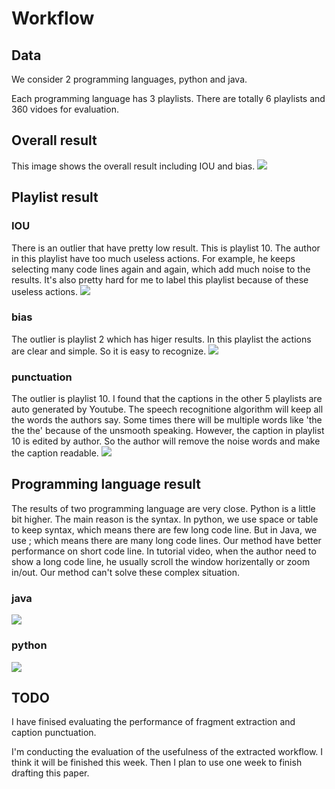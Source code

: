 # Workflow

## Data
We consider 2 programming languages, python and java.

Each programming language has 3 playlists. There are totally 6 playlists and 360 vidoes for evaluation.

## Overall result
This image shows the overall result including IOU and bias.
<img src="https://github.com/zzzzdh/Workflow/blob/master/image/all_result.png">

## Playlist result
### IOU
There is an outlier that have pretty low result. This is playlist 10. The author in this playlist have too much useless actions. For example, he keeps selecting many code lines again and again, which add much noise to the results. It's also pretty hard for me to label this playlist because of these useless actions.
<img src="https://github.com/zzzzdh/Workflow/blob/master/image/playlist_results_IOU.png">

### bias
The outlier is playlist 2 which has higer results. In this playlist the actions are clear and simple. So it is easy to recognize.
<img src="https://github.com/zzzzdh/Workflow/blob/master/image/playlist_results_bias.png">

### punctuation
The outlier is playlist 10. I found that the captions in the other 5 playlists are auto generated by Youtube. The speech recognitione algorithm will keep all the words the authors say. Some times there will be multiple words like 'the the the' because of the unsmooth speaking. However, the caption in playlist 10 is edited by author. So the author will remove the noise words and make the caption readable.
<img src="https://github.com/zzzzdh/Workflow/blob/master/image/playlist_results_punctuation.png">

## Programming language result
The results of two programming language are very close. Python is a little bit higher. The main reason is the syntax. In python, we use space or table to keep syntax, which means there are few long code line. But in Java, we use ; which means there are many long code lines. Our method have better performance on short code line. In tutorial video, when the author need to show a long code line, he usually scroll the window horizentally or zoom in/out. Our method can't solve these complex situation.

### java
<img src="https://github.com/zzzzdh/Workflow/blob/master/image/java_result.png">

### python
<img src="https://github.com/zzzzdh/Workflow/blob/master/image/python_result.png">

## TODO
I have finised evaluating the performance of fragment extraction and caption punctuation.

I'm conducting the evaluation of the usefulness of the extracted workflow. I think it will be finished this week. Then I plan to use one week to finish drafting this paper.

